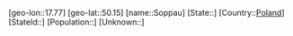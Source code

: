 ﻿---
location: [50.15,17.77]
type: City
tags:
- geo/City


SpocWebEntityId: 34372
isDeleted: false
confidential: public

---
[geo-lon::17.77]
[geo-lat::50.15]
[name::Soppau]
[State::]
[Country::[Poland](geo/Continent/Europe/Poland.md)]
[StateId::]
[Population::]
[Unknown::]

